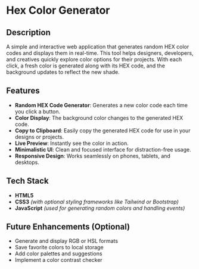 # Hex Color Generator 

## Description

A simple and interactive web application that generates random HEX color codes and displays them in real-time. This tool helps designers, developers, and creatives quickly explore color options for their projects. With each click, a fresh color is generated along with its HEX code, and the background updates to reflect the new shade.

## Features

- **Random HEX Code Generator**: Generates a new color code each time you click a button.
- **Color Display**: The background color changes to the generated HEX code.
- **Copy to Clipboard**: Easily copy the generated HEX code for use in your designs or projects.
- **Live Preview**: Instantly see the color in action.
- **Minimalistic UI**: Clean and focused interface for distraction-free usage.
- **Responsive Design**: Works seamlessly on phones, tablets, and desktops.

## Tech Stack

- **HTML5**
- **CSS3** *(with optional styling frameworks like Tailwind or Bootstrap)*
- **JavaScript** *(used for generating random colors and handling events)*

## Future Enhancements (Optional)

- Generate and display RGB or HSL formats  
- Save favorite colors to local storage  
- Add color palettes and suggestions  
- Implement a color contrast checker

